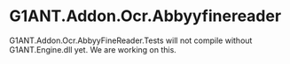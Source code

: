 # G1ANT.Addon.Ocr.Abbyyfinereader

G1ANT.Addon.Ocr.AbbyyFineReader.Tests will not compile without G1ANT.Engine.dll yet. We are working on this.

